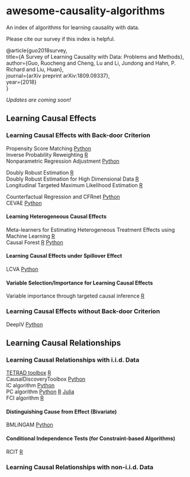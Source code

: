# awesome-causality-algorithms
An index of algorithms for learning causality with data.

Please cite our survey if this index is helpful.

@article{guo2018survey,</br>
  title={A Survey of Learning Causality with Data: Problems and Methods},</br>
  author={Guo, Ruocheng and Cheng, Lu and Li, Jundong and Hahn, P. Richard and Liu, Huan}, </br>
  journal={arXiv preprint arXiv:1809.09337}, </br>
  year={2018}</br>
}

*Updates are coming soon!*

## Learning Causal Effects

### Learning Causal Effects with Back-door Criterion
Propensity Score Matching [Python](https://github.com/akelleh/causality/tree/master/causality/estimation) </br>
Inverse Probability Reweighting [R](https://github.com/cran/ipw) </br>
Nonparametric Regression Adjustment [Python](https://github.com/akelleh/causality) </br>

Doubly Robust Estimation [R](https://github.com/gregridgeway/fastDR) </br>
Doubly Robust Estimation for High Dimensional Data [R](https://github.com/jantonelli111/DoublyRobustHD) </br>
Longitudinal Targeted Maximum Likelihood Estimation [R](https://github.com/joshuaschwab/ltmle) </br>

Counterfactual Regression and CFRnet [Python](https://github.com/oddrose/cfrnet) </br>
CEVAE [Python](https://github.com/AMLab-Amsterdam/CEVAE) </br>

#### Learning Heterogeneous Causal Effects
Meta-learners for Estimating Heterogeneous Treatment Effects using Machine Learning [R](https://github.com/soerenkuenzel/hte) </br>
Causal Forest [R](https://github.com/grf-labs/grf) [Python](https://github.com/kjung/scikit-learn) </br>


#### Learning Causal Effects under Spillover Effect
LCVA [Python](https://github.com/rguo12/CIKM18-LCVA)

#### Variable Selection/Importance for Learning Causal Effects
Variable importance through targeted causal inference [R](https://github.com/ck37/varimpact)

### Learning Causal Effects without Back-door Criterion
DeepIV [Python](https://github.com/jhartford/DeepIV)

## Learning Causal Relationships
### Learning Causal Relationships with i.i.d. Data
[TETRAD toolbox](http://www.phil.cmu.edu/tetrad/about.html) [R](https://github.com/bd2kccd/r-causal)</br>
CausalDiscoveryToolbox [Python](https://github.com/Diviyan-Kalainathan/CausalDiscoveryToolbox) </br>
IC algorithm [Python](https://github.com/akelleh/causality) </br>
PC algorithm [Python](https://github.com/keiichishima/pcalg) [R](https://github.com/cran/pcalg) [Julia](https://github.com/mschauer/CausalInference.jl) </br>
FCI algorithm [R](https://github.com/cran/pcalg) </br>

#### Distinguishing Cause from Effect (Bivariate)
BMLiNGAM [Python](https://github.com/taku-y/bmlingam)

#### Conditional Independence Tests (for Constraint-based Algorithms)
RCIT [R](https://github.com/ericstrobl/RCIT)

### Learning Causal Relationships with non-i.i.d. Data
